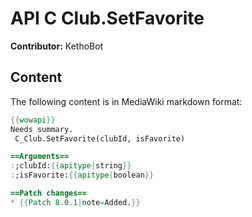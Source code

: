# API C Club.SetFavorite

**Contributor:** KethoBot

## Content

The following content is in MediaWiki markdown format:

```mediawiki
{{wowapi}}
Needs summary.
 C_Club.SetFavorite(clubId, isFavorite)

==Arguments==
:;clubId:{{apitype|string}}
:;isFavorite:{{apitype|boolean}}

==Patch changes==
* {{Patch 8.0.1|note=Added.}}
```